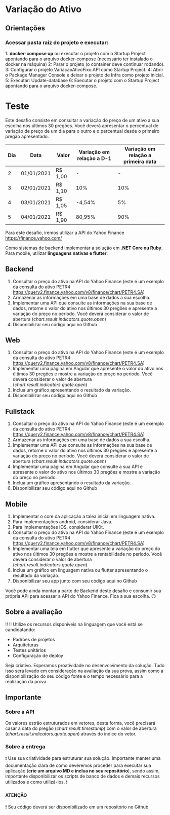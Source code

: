 # Variação do Ativo
## Orientações
### Acessar pasta raiz do projeto e executar:
1: **docker-compose up** ou executar o projeto com o Startup Project apontando para o arquivo docker-compose (necessário ter instalado o docker na máquina)
2: Parar o projeto (o container deve continuar rodando).
3: Configurar o projeto VariacaoAtivoFixo.API como Startup Project.
4: Abrir o Package Manager Console e deixar o projeto de Infra como projeto inicial.
5: Executar: Update-database
6: Executar o projeto com o Startup Project apontando para o arquivo docker-compose.

# Teste

Este desafio consiste em consultar a variação do preço de um ativo a sua escolha nos últimos 30 pregões. Você deverá apresentar o percentual de variação de preço de um dia para o outro e o percentual desde o primeiro pregão apresentado.

| Dia   | Data          |  Valor    | Variação em relaçào a D-1     | Variação em relação a primeira data
|-      | -             | -         | -                             | - 
|2      |  01/01/2021   |  R$ 1,00  | -                             | -
|3      |  02/01/2021   |  R$ 1,10  | 10%                           | 10%
|4      |  03/01/2021   |  R$ 1,05  | -4,54%                        | 5%
|5      |  04/01/2021   |  R$ 1,90  | 80,95%                        | 90%

Para este desafio, iremos utilizar a API do Yahoo Finance https://finance.yahoo.com/ 

Como sistemas de backend implementar a solução em **.NET Core ou Ruby**. Para mobile, utilizar **linguagens nativas e flutter**.

## Backend
1. Consultar o preço do ativo na API do Yahoo Finance (este é um exemplo da consulta do ativo PETR4 https://query2.finance.yahoo.com/v8/finance/chart/PETR4.SA)
2. Armazenar as informações em uma base de dados a sua escolha.
3. Implementar uma API que consulte as informações na sua base de dados, retorne o valor do ativo nos últimos 30 pregões e apresente a variação do preço no período. Você deverá considerar o valor de abertura (*chart.result.indicators.quote.open*)
4. Disponibilizar seu código aqui no Github

## Web
1. Consultar o preço do ativo na API do Yahoo Finance (este é um exemplo da consulta do ativo PETR4 https://query2.finance.yahoo.com/v8/finance/chart/PETR4.SA)
2. Implementar uma página em Angular que apresente o valor do ativo nos últimos 30 pregões e mostre a variação do preço no período. Você deverá considerar o valor de abertura (*chart.result.indicators.quote.open*)
3. Inclua um gráfico apresentando o resultado da variação.
4. Disponibilizar seu código aqui no Github

## Fullstack
1. Consultar o preço do ativo na API do Yahoo Finance (este é um exemplo da consulta do ativo PETR4 https://query2.finance.yahoo.com/v8/finance/chart/PETR4.SA)
2. Armazenar as informações em uma base de dados a sua escolha.
3. Implementar uma API que consulte as informações na sua base de dados, retorne o valor do ativo nos últimos 30 pregões e apresente a variação do preço no período. Você deverá considerar o valor de abertura (*chart.result.indicators.quote.open*)
4. Implementar uma página em Angular que consulte a sua API e apresente o valor do ativo nos últimos 30 pregões e mostre a variação do preço no período.
5. Inclua um gráfico apresentando o resultado da variação.
6. Disponibilizar seu código aqui no Github

## Mobile
1. Implementar o core da aplicação a talea inicial em linguagem nativa.
2. Para implementações android, considerar Java.
3. Para implementações iOS, considerar UIKit.
4. Consultar o preço do ativo na API do Yahoo Finance (este é um exemplo da consulta do ativo PETR4 https://query2.finance.yahoo.com/v8/finance/chart/PETR4.SA)
5. Implementar uma tela em flutter que apresente a variação do preço do ativo nos últimos 30 pregões e mostre a rentabilidade no período. Você deverá considerar o valor de abertura (*chart.result.indicators.quote.open*)
6. Inclua um gráfico em linguagem nativa ou flutter apresentando o resultado da variação.
7. Disponibilizar seu app junto com seu código aqui no Github

Você pode ainda montar a parte de Backend deste desafio e consumir sua própria API para acessar a API do Yahoo Finance. Fica a sua escolha. :smirk:

## Sobre a avaliação
:bangbang: :bangbang:  Utilize os recursos disponíveis na linguagem que você está se candidatando:
* Padrões de projetos 
* Arquiteturas
* Testes unitários
* Configuração de deploy

Seja criativo. Esperamos proatividade no desenvolvimento da solução. Tudo isso será levado em consideração na avaliação da sua prova, assim como a disponibilização do seu código fonte e o tempo necessário para a realização da prova.

## Importante
### Sobre a API
Os valores estrão estruturados em vetores, desta forma, você precisará casar a data do pregão (*chart.result.timestamp*) com o valor de abertura (*chart.result.indicators.quote.open*) através do indice do vetor.

### Sobre a entrega
:heavy_exclamation_mark: Use sua criatividade para estruturar sua solução. Importante manter uma documentação clara de como deveremos proceder para executar sua aplicação (__crie um arquivo MD e inclua no seu repositório__), sendo assim, importante disponibilizar os scripts de banco de dados e demais recursos utilizados e como utilizá-los. :heavy_exclamation_mark: 

#### ATENÇÃO
:heavy_exclamation_mark: Seu código deverá ser disponibilizado em um repositório no Github
